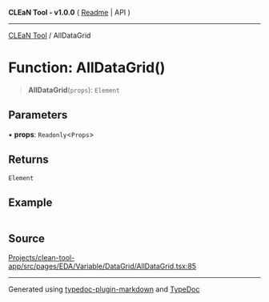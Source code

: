 **CLEaN Tool - v1.0.0** ( [Readme](../README.md) \| API )

***

[CLEaN Tool](../exports.md) / AllDataGrid

# Function: AllDataGrid()

> **AllDataGrid**(`props`): `Element`

## Parameters

▪ **props**: `Readonly`\<`Props`\>

## Returns

`Element`

## Example

```ts

```

## Source

[Projects/clean-tool-app/src/pages/EDA/Variable/DataGrid/AllDataGrid.tsx:85](https://github.com/yuckyh/clean-tool-app/)

***

Generated using [typedoc-plugin-markdown](https://www.npmjs.com/package/typedoc-plugin-markdown) and [TypeDoc](https://typedoc.org/)

